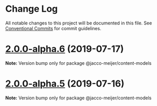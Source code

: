 # Change Log

All notable changes to this project will be documented in this file.
See [Conventional Commits](https://conventionalcommits.org) for commit guidelines.

# [2.0.0-alpha.6](https://github.com/jaccomeijer/wheelroom/compare/@jacco-meijer/content-models@2.0.0-alpha.5...@jacco-meijer/content-models@2.0.0-alpha.6) (2019-07-17)

**Note:** Version bump only for package @jacco-meijer/content-models





# [2.0.0-alpha.5](https://github.com/jaccomeijer/wheelroom/compare/@jacco-meijer/content-models@2.0.0-alpha.4...@jacco-meijer/content-models@2.0.0-alpha.5) (2019-07-16)

**Note:** Version bump only for package @jacco-meijer/content-models
